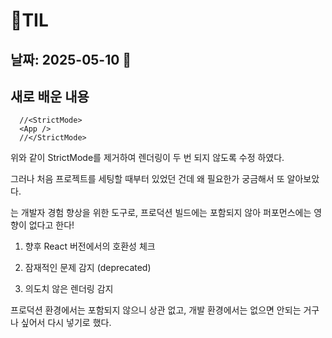 # 🧾TIL

## 날짜: 2025-05-10 💞

## 새로 배운 내용

```
  //<StrictMode>
  <App />
  //</StrictMode>
```

위와 같이 StrictMode를 제거하여 렌더링이 두 번 되지 않도록 수정 하였다.

그러나 처음 프로젝트를 세팅할 때부터 있었던 건데 왜 필요한가 궁금해서 또 알아보았다.

<StrictMode>는 개발자 경험 향상을 위한 도구로, 프로덕션 빌드에는 포함되지 않아 퍼포먼스에는 영향이 없다고 한다!

1. 향후 React 버전에서의 호환성 체크

2. 잠재적인 문제 감지 (deprecated)

3. 의도치 않은 렌더링 감지

프로덕션 환경에서는 포함되지 않으니 상관 없고, 개발 환경에서는 없으면 안되는 거구나 싶어서 다시 넣기로 했다.
